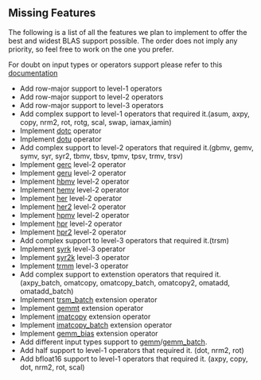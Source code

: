 ## Missing Features

The following is a list of all the features we plan to implement to offer the best and widest BLAS support possible.
The order does not imply any priority, so feel free to work on the one you prefer.

For doubt on input types or operators support please refer to this [documentation](https://oneapi-spec.uxlfoundation.org/specifications/oneapi/latest/elements/onemkl/source/domains/blas/blas)

- Add row-major support to level-1 operators
- Add row-major support to level-2 operators
- Add row-major support to level-3 operators
- Add complex support to level-1 operators that required it.(asum, axpy, copy, nrm2, rot, rotg, scal, swap, iamax,iamin)
- Implement [dotc](https://oneapi-spec.uxlfoundation.org/specifications/oneapi/latest/elements/onemkl/source/domains/blas/dotc.html#onemkl-blas-dotc) operator
- Implement [dotu](https://oneapi-spec.uxlfoundation.org/specifications/oneapi/latest/elements/onemkl/source/domains/blas/dotu.html#onemkl-blas-dotu) operator
- Add complex support to level-2 operators that required it.(gbmv, gemv, symv, syr, syr2, tbmv, tbsv, tpmv, tpsv, trmv, trsv)
- Implement [gerc](https://oneapi-spec.uxlfoundation.org/specifications/oneapi/latest/elements/onemkl/source/domains/blas/gerc.html#onemkl-blas-gerc) level-2 operator
- Implement [geru](https://oneapi-spec.uxlfoundation.org/specifications/oneapi/latest/elements/onemkl/source/domains/blas/geru.html#onemkl-blas-geru) level-2 operator
- Implement [hbmv](https://oneapi-spec.uxlfoundation.org/specifications/oneapi/latest/elements/onemkl/source/domains/blas/hbmv.html#onemkl-blas-hbmv) level-2 operator
- Implement [hemv](https://oneapi-spec.uxlfoundation.org/specifications/oneapi/latest/elements/onemkl/source/domains/blas/hemv.html#onemkl-blas-hemv) level-2 operator
- Implement [her](https://oneapi-spec.uxlfoundation.org/specifications/oneapi/latest/elements/onemkl/source/domains/blas/her.html#onemkl-blas-her) level-2 operator
- Implement [her2](https://oneapi-spec.uxlfoundation.org/specifications/oneapi/latest/elements/onemkl/source/domains/blas/her2.html#onemkl-blas-her2) level-2 operator
- Implement [hpmv](https://oneapi-spec.uxlfoundation.org/specifications/oneapi/latest/elements/onemkl/source/domains/blas/hpmv.html#onemkl-blas-hpmv) level-2 operator
- Implement [hpr](https://oneapi-spec.uxlfoundation.org/specifications/oneapi/latest/elements/onemkl/source/domains/blas/hpr.html#onemkl-blas-hpr) level-2 operator
- Implement [hpr2](https://oneapi-spec.uxlfoundation.org/specifications/oneapi/latest/elements/onemkl/source/domains/blas/hpr2.html#onemkl-blas-hpr2) level-2 operator
- Add complex support to level-3 operators that required it.(trsm)
- Implement [syrk](https://oneapi-spec.uxlfoundation.org/specifications/oneapi/latest/elements/onemkl/source/domains/blas/syrk.html#onemkl-blas-syrk) level-3 operator
- Implement [syr2k](https://oneapi-spec.uxlfoundation.org/specifications/oneapi/latest/elements/onemkl/source/domains/blas/syr2k.html#onemkl-blas-syr2k) level-3  operator
- Implement [trmm](https://oneapi-spec.uxlfoundation.org/specifications/oneapi/latest/elements/onemkl/source/domains/blas/trmm.html#onemkl-blas-trmm) level-3 operator
- Add complex support to extenstion operators that required it.(axpy_batch, omatcopy, omatcopy_batch, omatcopy2, omatadd, omatadd_batch)
- Implement [trsm_batch](https://oneapi-spec.uxlfoundation.org/specifications/oneapi/latest/elements/onemkl/source/domains/blas/trsm_batch.html#onemkl-blas-trsm-batch) extension operator
- Implement [gemmt](https://oneapi-spec.uxlfoundation.org/specifications/oneapi/latest/elements/onemkl/source/domains/blas/gemmt.html#onemkl-blas-gemmt) extension operator
- Implement [imatcopy](https://oneapi-spec.uxlfoundation.org/specifications/oneapi/latest/elements/onemkl/source/domains/blas/imatcopy#onemkl-blas-imatcopy) extension operator
- Implement [imatcopy_batch](https://oneapi-spec.uxlfoundation.org/specifications/oneapi/latest/elements/onemkl/source/domains/blas/imatcopy_batch#onemkl-blas-imatcopy-batch) extension operator
- Implement [gemm_bias](https://oneapi-spec.uxlfoundation.org/specifications/oneapi/latest/elements/onemkl/source/domains/blas/gemm_bias.html#onemkl-blas-gemm-bias) extension operator
- Add different input types support to [gemm](https://oneapi-spec.uxlfoundation.org/specifications/oneapi/latest/elements/onemkl/source/domains/blas/gemm#onemkl-blas-gemm)/[gemm_batch](https://oneapi-spec.uxlfoundation.org/specifications/oneapi/latest/elements/onemkl/source/domains/blas/gemm_batch#onemkl-blas-gemm-batch). 
- Add half support to level-1 operators that required it. (dot, nrm2, rot)
- Add bfloat16 support to level-1 operators that required it. (axpy, copy, dot, nrm2, rot, scal)

